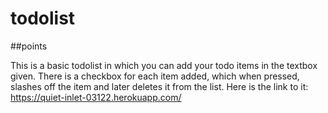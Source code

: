 # todolist

##points

This is a basic todolist in which you can add your todo items in the textbox given.
There is a checkbox for each item added, which when pressed, slashes off the item and later deletes it from the list.
Here is the link to it: https://quiet-inlet-03122.herokuapp.com/
